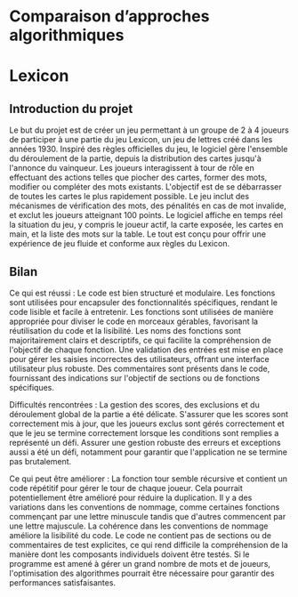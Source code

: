 # Comparaison d’approches algorithmiques

# Lexicon

## Introduction du projet

Le but du projet est de créer un jeu permettant à un groupe de 2 à 4 joueurs de participer à une partie du jeu Lexicon, un jeu de lettres créé dans les années 1930. Inspiré des règles officielles du jeu, le logiciel gère l'ensemble du déroulement de la partie, depuis la distribution des cartes jusqu'à l'annonce du vainqueur. Les joueurs interagissent à tour de rôle en effectuant des actions telles que piocher des cartes, former des mots, modifier ou compléter des mots existants. L'objectif est de se débarrasser de toutes les cartes le plus rapidement possible. Le jeu inclut des mécanismes de vérification des mots, des pénalités en cas de mot invalide, et exclut les joueurs atteignant 100 points. Le logiciel affiche en temps réel la situation du jeu, y compris le joueur actif, la carte exposée, les cartes en main, et la liste des mots sur la table. Le tout est conçu pour offrir une expérience de jeu fluide et conforme aux règles du Lexicon.





## Bilan

Ce qui est réussi :
Le code est bien structuré et modulaire. Les fonctions sont utilisées pour encapsuler des fonctionnalités spécifiques, rendant le code lisible et facile à entretenir. Les fonctions sont utilisées de manière appropriée pour diviser le code en morceaux gérables, favorisant la réutilisation du code et la lisibilité. Les noms des fonctions sont majoritairement clairs et descriptifs, ce qui facilite la compréhension de l'objectif de chaque fonction. Une validation des entrées est mise en place pour gérer les saisies incorrectes des utilisateurs, offrant une interface utilisateur plus robuste. Des commentaires sont présents dans le code, fournissant des indications sur l'objectif de sections ou de fonctions spécifiques.

Difficultés rencontrées :
La gestion des scores, des exclusions et du déroulement global de la partie a été délicate. S'assurer que les scores sont correctement mis à jour, que les joueurs exclus sont gérés correctement et que le jeu se termine correctement lorsque les conditions sont remplies a représenté un défi. Assurer une gestion robuste des erreurs et exceptions aussi a été un défi, notamment pour garantir que l'application ne se termine pas brutalement.

Ce qui peut être améliorer : 
La fonction tour semble récursive et contient un code répétitif pour gérer le tour de chaque joueur. Cela pourrait potentiellement être amélioré pour réduire la duplication. Il y a des variations dans les conventions de nommage, comme certaines fonctions commençant par une lettre minuscule tandis que d'autres commencent par une lettre majuscule. La cohérence dans les conventions de nommage améliore la lisibilité du code. Le code ne contient pas de sections ou de commentaires de test explicites, ce qui rend difficile la compréhension de la manière dont les composants individuels doivent être testés. Si le programme est amené à gérer un grand nombre de mots et de joueurs, l'optimisation des algorithmes pourrait être nécessaire pour garantir des performances satisfaisantes.
